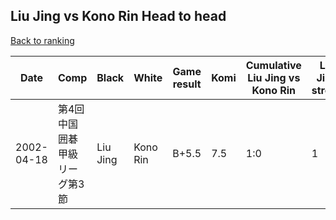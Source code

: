 ## Liu Jing vs Kono Rin Head to head

[Back to ranking](../../index.md)




| **Date** | **Comp** | **Black** | **White** | **Game result** | **Komi** | **Cumulative Liu Jing vs Kono Rin** | **Liu Jing streak** | **Kono Rin streak** | 
| --- | --- | --- | --- | --- | --- | --- | --- | --- |
| 2002-04-18 | 第4回中国囲碁甲級リーグ第3節 | Liu Jing | Kono Rin | B+5.5 | 7.5 | 1:0 | 1 | 0 |




